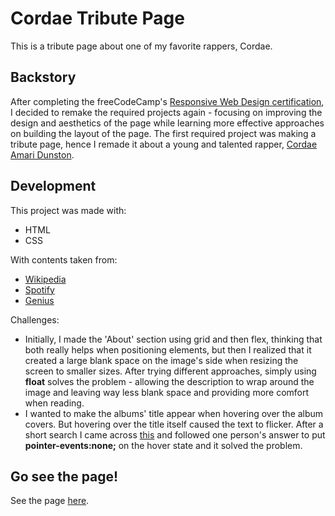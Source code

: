 # Cordae Tribute Page
This is a tribute page about one of my favorite rappers, Cordae.

## Backstory
After completing the freeCodeCamp's [Responsive Web Design certification](https://www.freecodecamp.org/learn/responsive-web-design/), I decided to remake the required projects again - focusing on improving the design and aesthetics of the page while learning more effective approaches on building the layout of the page. The first required project was making a tribute page, hence I remade it about a young and talented rapper, [Cordae Amari Dunston](https://open.spotify.com/artist/0huGjMyP507tBCARyzSkrv).

## Development
This project was made with:
- HTML
- CSS

With contents taken from:
- [Wikipedia](https://en.wikipedia.org/wiki/Cordae)
- [Spotify](https://open.spotify.com/artist/0huGjMyP507tBCARyzSkrv)
- [Genius](https://genius.com/artists/Cordae)

Challenges:
- Initially, I made the 'About' section using grid and then flex, thinking that both really helps when positioning elements, but then I realized that it created a large blank space on the image's side when resizing the screen to smaller sizes. After trying different approaches, simply using **float** solves the problem - allowing the description to wrap around the image and leaving way less blank space and providing more comfort when reading.
- I wanted to make the albums' title appear when hovering over the album covers. But hovering over the title itself caused the text to flicker. After a short search I came across [this](https://stackoverflow.com/questions/28840644/text-flickers-on-hover-css) and followed one person's answer to put **pointer-events:none;** on the hover state and it solved the problem.

## Go see the page!
See the page [here](https://codepen.io/danielemerald/pen/dyJQrXV).
